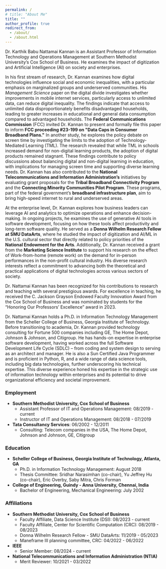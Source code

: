 ```yaml
---
permalink: /
# title: "About Me"
title: ""
author_profile: true
redirect_from: 
  - /about/
  - /about.html
---
```


<!-- ![Profile Image](./images/DALL·E%202024-10-12%2022.58.27.png) -->
<!-- <img src="./images/DALL·E%202024-10-12%2022.58.27.png" alt="Profile Image" width="800" height="100"> -->
<!-- <img src="./images/DALL·E%202024-10-12%2022.58.27.png" alt="Profile Image" width="800" height="10px"> -->

<!-- 
I am an Assistant Professor of IT and Operations Management at Southern Methodist University's Cox School of Business. My research primarily investigates the societal and enterprise-level impacts of digitization and artificial intelligence, with a special focus on marginalized groups and underserved communities. At the societal level, I explore how digital technologies influence social and economic inequalities, working with organizations like the FCC and NTIA to inform policy initiatives aimed at bridging the digital divide. My work on education investigates the impact of digital and non-digital supplemental learning products, emphasizing the potential for mitigating digital inequality and enhancing educational equity.

At the enterprise level, my research explores how business leaders can leverage AI and analytics to optimize operations and enhance decision-making. I have ongoing projects that examine the use of generative AI tools in software development, focusing on how these tools affect both productivity and long-term software quality. Additionally, I have extensive experience collaborating with the cultural sector to study the effects of digitization, such as the impact of work-from-home trends on consumer behavior in the performing arts. My diverse research interests reflect my commitment to advancing both the theory and practical application of digital technologies in various sectors of society.

I have been recognized for my contributions to research and teaching with several prestigious awards. I received the C. Jackson Grayson Endowed Faculty Innovation Award from the Cox School of Business for excellence in teaching, and was nominated by students for the "Honoring Our Professors' Excellence" award in 2023. I have also been a Donna Wilhelm Research Fellow at SMU DataArts, where I studied the impact of digitization and AI/ML in the U.S. cultural sector. Additionally, I received a grant from the Marketing Science Institute to support my research on the performing arts industry. -->

Dr. Karthik Babu Nattamai Kannan is an Assistant Professor of Information Technology and Operations Management at Southern Methodist University’s Cox School of Business. He examines the impact of digitization and Artificial Intelligence (AI) on society and enterprises.

In his first stream of research, Dr. Kannan examines how digital technologies influence social and economic inequalities, with a particular emphasis on marginalized groups and underserved communities. His *Management Science* paper on the digital divide investigates whether improvements in mobile internet services, particularly access to unlimited data, can reduce digital inequality. The findings indicate that access to unlimited data disproportionately benefits disadvantaged households, leading to greater increases in educational and general data consumption compared to advantaged households. The **Federal Communications Commission** (FCC) invited Dr. Kannan to present and formally file this paper to inform **FCC proceeding #23-199 on "Data Caps in Consumer Broadband Plans."** In another study, he explores the policy debate on screen time by investigating the limits to the adoption of Technology-Mediated Learning (TML). The research revealed that while TML in schools increased demand for non-digital learning products, the adoption of digital products remained stagnant. These findings contribute to policy discussions about balancing digital and non-digital learning in education, with implications for managing screen time and supporting diverse learning needs. Dr. Kannan has also contributed to the **National Telecommunications and Information Administration’s** initiatives by evaluating grant proposals for the **Tribal Broadband Connectivity Program** and the **Connecting Minority Communities Pilot Program**. These programs, part of the federal government’s **broadband infrastructure plan**, aim to bring high-speed internet to rural and underserved areas.

At the enterprise level, Dr. Kannan explores how business leaders can leverage AI and analytics to optimize operations and enhance decision-making. In ongoing projects, he examines the use of generative AI tools in software development, focusing on how these tools affect productivity and long-term software quality. He served as a **Donna Wilhelm Research Fellow at SMU DataArts**, where he studied the impact of digitization and AI/ML in the U.S. cultural sector that directly related to policy priorities of the **National Endowment for the Arts**. Additionally, Dr. Kannan received a grant from the **Marketing Science Institute** to support his research on the effect of Work-from-home (remote work) on the demand for in-person performances in the non-profit cultural industry. His diverse research interests reflect a commitment to advancing both the theoretical and practical applications of digital technologies across various sectors of society.

Dr. Nattamai Kannan has been recognized for his contributions to research and teaching with several prestigious awards. For excellence in teaching, he received the C. Jackson Grayson Endowed Faculty Innovation Award from the Cox School of Business and was nominated by students for the “Honoring Our Professors’ Excellence” award in 2023. 

Dr. Nattamai Kannan holds a Ph.D. in Information Technology Management from the Scheller College of Business, Georgia Institute of Technology. Before transitioning to academia, Dr. Kannan provided technology consulting for Fortune 500 companies including GE, The Home Depot, Johnson & Johnson, and Citigroup. He has hands-on expertise in enterprise software development, having worked across the full Software Development Life Cycle (SDLC) – from coding and system design to serving as an architect and manager. He is also a Sun Certified Java Programmer and is proficient in Python, R, and a wide range of data science tools, including big data technologies, further underscoring his technical expertise. This diverse experience honed his expertise in the strategic use of information technology within enterprises and its potential to drive organizational efficiency and societal improvement.


### Employment
- **Southern Methodist University, Cox School of Business**  
  - Assistant Professor of IT and Operations Management: 08/2019 - current
  - Instructor of IT and Operations Management: 08/2018 - 07/2019
- **Tata Consultancy Services**: 06/2002 - 12/2011  
  - Consulting: Telecom companies in the USA, The Home Depot, Johnson and Johnson, GE, Citigroup

### Education
- **Scheller College of Business, Georgia Institute of Technology, Atlanta, GA**  
  - Ph.D. in Information Technology Management: August 2018  
  - Thesis Committee: Sridhar Narasimhan (co-chair), Yu Jeffrey Hu (co-chair), Eric Overby, Saby Mitra, Chris Forman
- **College of Engineering, Guindy - Anna University, Chennai, India**  
  - Bachelor of Engineering, Mechanical Engineering: July 2002

### Affiliations
- **Southern Methodist University, Cox School of Business**
  - Faculty Affiliate, Data Science Institute (DSI): 08/2023 - current
  - Faculty Affiliate, Center for Scientific Computation (CRC): 08/2019 - 08/2023
  - Donna Wilhelm Research Fellow - SMU DataArts: 11/2019 - 05/2023
  - Maneframe III planning committee, CRC: 04/2022 - 06/2022
- **IEEE**
  - Senior Member: 08/2024 - current
- **National Telecommunications and Information Administration (NTIA)**
  - Merit Reviewer: 10/2021 - 03/2022


<!-- 
### Awards and Honors
- Nominated by students for the "Honoring Our Professors' Excellence" award in April 2023.
- **C. Jackson Grayson Endowed Faculty Innovation Award (2021)**. This was given by Cox School of Business to recognize excellence in teaching.
- Invited to present at the inaugural SMU Research Computing Day organized by the Center for Scientific Computation.
- **Donna Wilhelm Research Fellow** - SMU DataArts from 2019-2023. This fellowship was awarded to study the impact of digitization and AI/ML in the U.S. cultural sector.
- **2021 ICIS Junior Faculty Consortium**, Austin, TX.
- Received a grant of $5,000 from Marketing Science Institute (MSI) in December 2021.
- Served as occupation expert for **Occupational Information Network (O*NET), U.S. Department of Labor (2021)**.
- Served as grant reviewer for President Joe Biden's broadband infrastructure development plan. Utilized expertise in how internet connectivity impacts social and economic inequality to evaluate grant proposals for the **National Telecommunications and Information Administration's (NTIA)** different broadband connectivity programs: Tribal Broadband Connectivity Program and Connecting Minority Communities (CMC) Pilot Program. These programs aim to provide cost-effective, high-speed internet services to rural areas and underserved communities.
- Inducted into the **Kappa chapter of Alpha Iota Delta**, an International Honor Society in the Decision Sciences and Information Systems. This honorary society is dedicated to building and improving skills in problem isolation, data analysis, modeling competence, information technology, and interpersonal skills.
- Scholarship to attend **Esri's Leadership Workshop on Location Analytics in Business (2018)**.
- **President/Dean's Fellowship** at Georgia Tech (2012).
- Served as a judge for the **American Society for Quality’s International Team Excellence Award**, Charlotte, NC (2009).
- **American Society for Quality (ASQ) certified Six Sigma Black Belt (2005)**.
- **Certified Reliability Professional (CRP)** awarded by the Department of Information Technology, Ministry of Communications and Information Technology, Government of India (2006).
- **Sun Certified Java Programmer (2005)**.

### Service
- **Session Chair**:
  - 2017 INFORMS Annual Conference for a session on social media analytics.
  - 2016 Conference on Information Systems and Technology (CIST).

- **Committee**:
  - Program committee member for the 2024 Conference on Information Systems and Technology (CIST).
  - Search committee for the DataArts Research Director (May 2024 – Aug 2024).
  - Search committee for the DataArts Research Director (November 2022 – Jan 2023).
  - Committee member representing the Meadows School of Arts for the Data Science Cluster Hire working group (Summer of 2022).
  - Maneframe III planning committee, Center for Scientific Computation (CRC) – 2021-2022: This committee was instrumental in selecting the NVIDIA DGX SuperPOD, a state-of-the-art GPU system to run the latest Artificial Intelligence models.
  - Program committee member for Pre-ICIS SIGBPS 2019 Workshop on Blockchain and Smart Contract.

- **Served as an anonymous referee for the following journals and conferences**:
  - **Journals**: MIS Quarterly, Management Science, Production and Operations Management, Information Systems Research, Journal of Database Management, Electronic Commerce Research.
  - **Conferences**: Conference on Information Systems and Technology (CIST), International Conference on Information Systems (ICIS). -->


<!-- Karthik Babu Nattamai Kannan is an Assistant Professor of IT and Operations Management at Southern Methodist University's Cox School of Business. His research primarily investigates the societal and enterprise-level impacts of digitization and artificial intelligence, with a special focus on marginalized groups and underserved communities. At the societal level, Karthik explores how digital technologies influence social and economic inequalities, working with organizations like the FCC and NTIA to inform policy initiatives aimed at bridging the digital divide. His work on education investigates the impact of digital and non-digital supplemental learning products, emphasizing the potential for mitigating digital inequality and enhancing educational equity.

At the enterprise level, Karthik's research explores how business leaders can leverage AI and analytics to optimize operations and enhance decision-making. He has ongoing projects that examine the use of generative AI tools in software development, focusing on how these tools affect both productivity and long-term software quality. Additionally, Karthik has extensive experience collaborating with the cultural sector to study the effects of digitization, such as the impact of work-from-home trends on consumer behavior in the performing arts. His diverse research interests reflect his commitment to advancing both the theory and practical application of digital technologies in various sectors of society.

Karthik has been recognized for his contributions to research and teaching with several prestigious awards. He received the C. Jackson Grayson Endowed Faculty Innovation Award from the Cox School of Business for excellence in teaching, and was nominated by students for the "Honoring Our Professors' Excellence" award in 2023. He has also been a Donna Wilhelm Research Fellow at SMU DataArts, where he studied the impact of digitization and AI/ML in the U.S. cultural sector. Additionally, Karthik received a grant from the Marketing Science Institute to support his research on the performing arts industry. -->

<!-- 
This is the front page of a website that is powered by the [Academic Pages template](https://github.com/academicpages/academicpages.github.io) and hosted on GitHub pages. [GitHub pages](https://pages.github.com) is a free service in which websites are built and hosted from code and data stored in a GitHub repository, automatically updating when a new commit is made to the respository. This template was forked from the [Minimal Mistakes Jekyll Theme](https://mmistakes.github.io/minimal-mistakes/) created by Michael Rose, and then extended to support the kinds of content that academics have: publications, talks, teaching, a portfolio, blog posts, and a dynamically-generated CV. You can fork [this repository](https://github.com/academicpages/academicpages.github.io) right now, modify the configuration and markdown files, add your own PDFs and other content, and have your own site for free, with no ads! An older version of this template powers my own personal website at [stuartgeiger.com](http://stuartgeiger.com), which uses [this Github repository](https://github.com/staeiou/staeiou.github.io).

A data-driven personal website
======
Like many other Jekyll-based GitHub Pages templates, Academic Pages makes you separate the website's content from its form. The content & metadata of your website are in structured markdown files, while various other files constitute the theme, specifying how to transform that content & metadata into HTML pages. You keep these various markdown (.md), YAML (.yml), HTML, and CSS files in a public GitHub repository. Each time you commit and push an update to the repository, the [GitHub pages](https://pages.github.com/) service creates static HTML pages based on these files, which are hosted on GitHub's servers free of charge.

Many of the features of dynamic content management systems (like Wordpress) can be achieved in this fashion, using a fraction of the computational resources and with far less vulnerability to hacking and DDoSing. You can also modify the theme to your heart's content without touching the content of your site. If you get to a point where you've broken something in Jekyll/HTML/CSS beyond repair, your markdown files describing your talks, publications, etc. are safe. You can rollback the changes or even delete the repository and start over -- just be sure to save the markdown files! Finally, you can also write scripts that process the structured data on the site, such as [this one](https://github.com/academicpages/academicpages.github.io/blob/master/talkmap.ipynb) that analyzes metadata in pages about talks to display [a map of every location you've given a talk](https://academicpages.github.io/talkmap.html).

Getting started
======
1. Register a GitHub account if you don't have one and confirm your e-mail (required!)
1. Fork [this repository](https://github.com/academicpages/academicpages.github.io) by clicking the "fork" button in the top right. 
1. Go to the repository's settings (rightmost item in the tabs that start with "Code", should be below "Unwatch"). Rename the repository "[your GitHub username].github.io", which will also be your website's URL.
1. Set site-wide configuration and create content & metadata (see below -- also see [this set of diffs](http://archive.is/3TPas) showing what files were changed to set up [an example site](https://getorg-testacct.github.io) for a user with the username "getorg-testacct")
1. Upload any files (like PDFs, .zip files, etc.) to the files/ directory. They will appear at https://[your GitHub username].github.io/files/example.pdf.  
1. Check status by going to the repository settings, in the "GitHub pages" section

Site-wide configuration
------
The main configuration file for the site is in the base directory in [_config.yml](https://github.com/academicpages/academicpages.github.io/blob/master/_config.yml), which defines the content in the sidebars and other site-wide features. You will need to replace the default variables with ones about yourself and your site's github repository. The configuration file for the top menu is in [_data/navigation.yml](https://github.com/academicpages/academicpages.github.io/blob/master/_data/navigation.yml). For example, if you don't have a portfolio or blog posts, you can remove those items from that navigation.yml file to remove them from the header. 

Create content & metadata
------
For site content, there is one markdown file for each type of content, which are stored in directories like _publications, _talks, _posts, _teaching, or _pages. For example, each talk is a markdown file in the [_talks directory](https://github.com/academicpages/academicpages.github.io/tree/master/_talks). At the top of each markdown file is structured data in YAML about the talk, which the theme will parse to do lots of cool stuff. The same structured data about a talk is used to generate the list of talks on the [Talks page](https://academicpages.github.io/talks), each [individual page](https://academicpages.github.io/talks/2012-03-01-talk-1) for specific talks, the talks section for the [CV page](https://academicpages.github.io/cv), and the [map of places you've given a talk](https://academicpages.github.io/talkmap.html) (if you run this [python file](https://github.com/academicpages/academicpages.github.io/blob/master/talkmap.py) or [Jupyter notebook](https://github.com/academicpages/academicpages.github.io/blob/master/talkmap.ipynb), which creates the HTML for the map based on the contents of the _talks directory).

**Markdown generator**

I have also created [a set of Jupyter notebooks](https://github.com/academicpages/academicpages.github.io/tree/master/markdown_generator
) that converts a CSV containing structured data about talks or presentations into individual markdown files that will be properly formatted for the Academic Pages template. The sample CSVs in that directory are the ones I used to create my own personal website at stuartgeiger.com. My usual workflow is that I keep a spreadsheet of my publications and talks, then run the code in these notebooks to generate the markdown files, then commit and push them to the GitHub repository.

How to edit your site's GitHub repository
------
Many people use a git client to create files on their local computer and then push them to GitHub's servers. If you are not familiar with git, you can directly edit these configuration and markdown files directly in the github.com interface. Navigate to a file (like [this one](https://github.com/academicpages/academicpages.github.io/blob/master/_talks/2012-03-01-talk-1.md) and click the pencil icon in the top right of the content preview (to the right of the "Raw | Blame | History" buttons). You can delete a file by clicking the trashcan icon to the right of the pencil icon. You can also create new files or upload files by navigating to a directory and clicking the "Create new file" or "Upload files" buttons. 

Example: editing a markdown file for a talk
![Editing a markdown file for a talk](/images/editing-talk.png)

For more info
------
More info about configuring Academic Pages can be found in [the guide](https://academicpages.github.io/markdown/). The [guides for the Minimal Mistakes theme](https://mmistakes.github.io/minimal-mistakes/docs/configuration/) (which this theme was forked from) might also be helpful.

 -->
